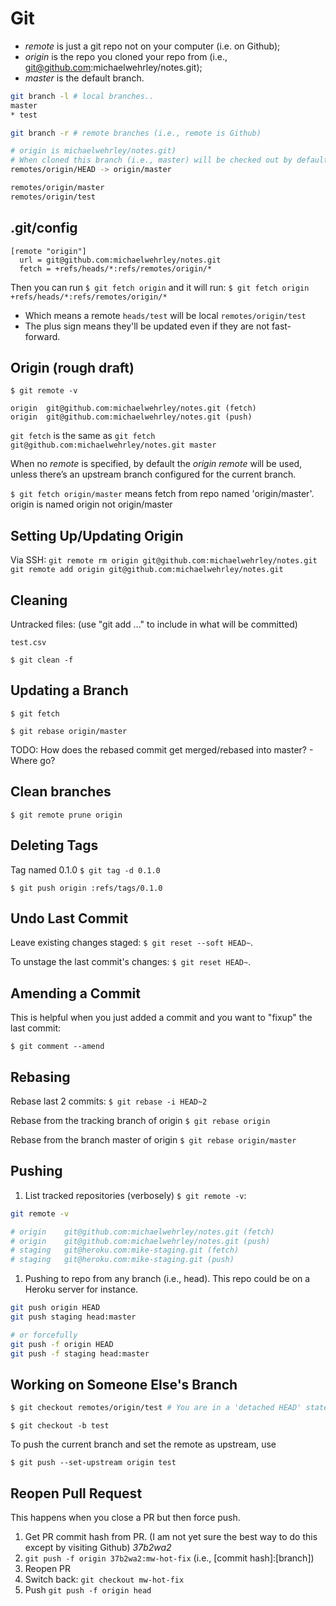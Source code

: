 # Git

* _remote_ is just a git repo not on your computer (i.e. on Github);
* _origin_ is the repo you cloned your repo from (i.e., git@github.com:michaelwehrley/notes.git);
* _master_ is the default branch.

```Bash
git branch -l # local branches..
master
* test
```

```Bash
git branch -r # remote branches (i.e., remote is Github)

# origin is michaelwehrley/notes.git)
# When cloned this branch (i.e., master) will be checked out by default
remotes/origin/HEAD -> origin/master

remotes/origin/master
remotes/origin/test
```

## .git/config

```
[remote "origin"]
  url = git@github.com:michaelwehrley/notes.git
  fetch = +refs/heads/*:refs/remotes/origin/*
```

Then you can run `$ git fetch origin` and it will run:
`$ git fetch origin +refs/heads/*:refs/remotes/origin/*`

* Which means a remote `heads/test` will be local `remotes/origin/test`
* The plus sign means they'll be updated even if they are not fast-forward.

## Origin (rough draft)

`$ git remote -v`

```
origin	git@github.com:michaelwehrley/notes.git (fetch)
origin	git@github.com:michaelwehrley/notes.git (push)
```

`git fetch` is the same as `git fetch git@github.com:michaelwehrley/notes.git master`

When no _remote_ is specified, by default the _origin remote_ will be used, unless there’s an upstream branch configured for the current branch.

`$ git fetch origin/master` means fetch from repo named 'origin/master'.
origin is named origin not origin/master

## Setting Up/Updating Origin

Via SSH:
`git remote rm origin git@github.com:michaelwehrley/notes.git`
`git remote add origin git@github.com:michaelwehrley/notes.git`

## Cleaning

Untracked files:
  (use "git add <file>..." to include in what will be committed)

	test.csv

`$ git clean -f`

## Updating a Branch

`$ git fetch`

`$ git rebase origin/master`

TODO: How does the rebased commit get merged/rebased into master? - Where go?

## Clean branches

`$ git remote prune origin`

## Deleting Tags

Tag named 0.1.0
`$ git tag -d 0.1.0`

`$ git push origin :refs/tags/0.1.0`

## Undo Last Commit

Leave existing changes staged: `$ git reset --soft HEAD~`.

To unstage the last commit's changes: `$ git reset HEAD~`.

## Amending a Commit

This is helpful when you just added a commit and you want to "fixup" the last commit:

`$ git comment --amend`

## Rebasing

Rebase last 2 commits: `$ git rebase -i HEAD~2`

Rebase from the tracking branch of origin `$ git rebase origin`

Rebase from the branch master of origin `$ git rebase origin/master`

## Pushing

1. List tracked repositories (verbosely) `$ git remote -v`:

```Bash
git remote -v

# origin	git@github.com:michaelwehrley/notes.git (fetch)
# origin	git@github.com:michaelwehrley/notes.git (push)
# staging	git@heroku.com:mike-staging.git (fetch)
# staging	git@heroku.com:mike-staging.git (push)
```

1. Pushing to repo from any branch (i.e., head). This repo could be on a Heroku server for instance.

```Bash
git push origin HEAD
git push staging head:master

# or forcefully
git push -f origin HEAD
git push -f staging head:master
```

## Working on Someone Else's Branch

```Bash
$ git checkout remotes/origin/test # You are in a 'detached HEAD' state
```

`$ git checkout -b test`

To push the current branch and set the remote as upstream, use

`$ git push --set-upstream origin test`

## Reopen Pull Request

This happens when you close a PR but then force push.

1. Get PR commit hash from PR.  (I am not yet sure the best way to do this except by visiting Github) *37b2wa2*
1. `git push -f origin 37b2wa2:mw-hot-fix` (i.e., [commit hash]:[branch])
1. Reopen PR
1. Switch back: `git checkout mw-hot-fix`
1. Push `git push -f origin head`
